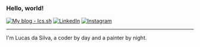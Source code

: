 ### Hello, world!

[![My blog - lcs.sh](https://img.shields.io/static/v1?label=Blog%20-%20lcs.sh&message=%20&color=blue&style=flat-square&logoColor=white)](https://lcs.sh/)
[![LinkedIn](https://img.shields.io/static/v1?label=LinkedIn&message=%20&color=blue&logo=LinkedIn&style=flat-square&logoColor=white)](https://www.linkedin.com/in/agtlucas)
[![Instagram](https://img.shields.io/static/v1?label=Check%20my%20art%20here&message=%20&color=blue&logo=Instagram&style=flat-square&logoColor=white)](https://www.instagram.com/_agtlucas)

---

I'm Lucas da Silva, a coder by day and a painter by night.

<!--
**AgtLucas/agtlucas** is a ✨ _special_ ✨ repository because its `README.md` (this file) appears on your GitHub profile.

Here are some ideas to get you started:

- 🔭 I’m currently working on ...
- 🌱 I’m currently learning ...
- 👯 I’m looking to collaborate on ...
- 🤔 I’m looking for help with ...
- 💬 Ask me about ...
- 📫 How to reach me: ...
- 😄 Pronouns: ...
- ⚡ Fun fact: ...
-->
